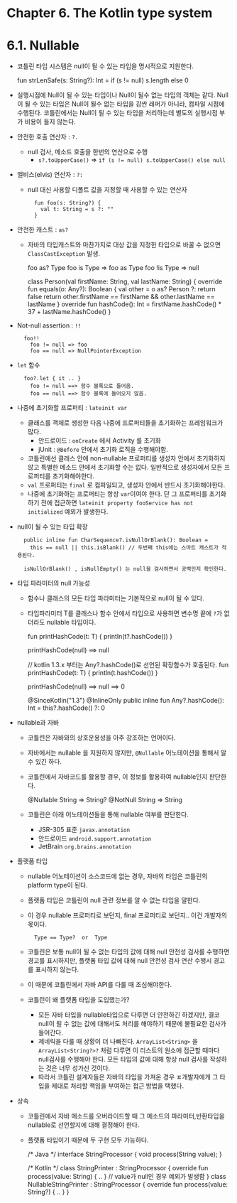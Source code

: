 # Chapter 6. The Kotlin type system

# 6.1. Nullable

- 코틀린 타입 시스템은 null이 될 수 있는 타입을 명시적으로 지원한다.

    fun strLenSafe(s: String?): Int = if (s != null) s.length else 0

- 실행시점에 Null이 될 수 있는 타입이나 Null이 될수 없는 타입의 객체는 같다. Null이 될 수 있는 타입은 Null이 될수 없는 타입을 감싼 래퍼가 아니라, 컴파일 시점에 수행된다. 코틀린에서는 Null이 될 수 있는 타입을 처리하는데 별도의 실행시점 부가 비용이 들지 않는다.
- 안전한 호출 연산자 : `?.`
    - null 검사, 메소드 호출을 한번의 연산으로 수행
        - `s?.toUpperCase()` ⇒ `if (s != null) s.toUpperCase() else null`
- 엘비스(elvis) 연산자 : `?:`
    - null 대신 사용할 디폴트 값을 지정할 때 사용할 수 있는 연산자

            fun foo(s: String?) {
              val t: String = s ?: ""
            }

- 안전한 캐스트 : `as?`
    - 자바의 타입캐스트와 마찬가지로 대상 값을 지정한 타입으로 바꿀 수 없으면 `ClassCastException` 발생.

        foo as? Type
          foo is Type  =>  foo as Type
          foo !is Type =>  null
        
        class Person(val firstName: String, val lastName: String) {
          override fun equals(o: Any?): Boolean {
            val other = o as? Person ?: return false
            return other.firstName == firstName && other.lastName == lastName
          }
          override fun hashCode(): Int = firstName.hashCode() * 37 + lastName.hashCode()
        }

- Not-null assertion : `!!`

        foo!!
          foo != null => foo
          foo == null => NullPointerException

- `let` 함수

        foo?.let { it .. }
          foo != null ==> 함수 블록으로 들어옴.
          foo == null ==> 함수 블록에 들어오지 않음.

- 나중에 초기화할 프로퍼티 : `lateinit var`
    - 클래스를 객체로 생성한 다음 나중에 프로퍼티들을 초기화하는 프레임워크가 많다.
        - 안드로이드 : `onCreate` 에서 Activity 를 초기화
        - jUnit : `@Before` 안에서 초기화 로직을 수행해야함.
    - 코틀린에선 클래스 안에 non-nullable 프로퍼티를 생성자 안에서 초기화하지 않고 특별한 메소드 안에서 초기화할 수는 없다. 일반적으로 생성자에서 모든 프로퍼티를 초기화해야한다.
    - `val` 프로퍼티는 `final` 로 컴파일되고, 생성자 안에서 반드시 초기화해야한다.
    - 나중에 초기화하는 프로퍼티는 항상 `var`이여야 한다. 단 그 프로퍼티를 초기화하기 전에 접근하면 `lateinit property fooService has not initialized` 예외가 발생한다.
- null이 될 수 있는 타입 확장

        public inline fun CharSequence?.isNullOrBlank(): Boolean =
          this == null || this.isBlank() // 두번째 this에는 스마트 캐스트가 적용된다.
        
        isNullOrBlank() , isNullEmpty() 는 null을 검사하면서 공백인지 확인한다.

- 타입 파라미터의 null 가능성
    - 함수나 클래스의 모든 타입 파라미터는 기본적으로 null이 될 수 있다.
    - 타입파라미터 T를 클래스나 함수 안에서 타입으로 사용하면 변수명 끝에 `?`가 없더라도 nullable 타입이다.

        fun <T> printHashCode(t: T) {
          println(t?.hashCode())
        }
        
        printHashCode(null) ==> null
        
        // kotlin 1.3.x 부터는 Any?.hashCode()로 선언된 확장함수가 호출된다.
        fun <T> printHashCode(t: T) {
          println(t.hashCode())
        }
        
        printHashCode(null) ==> null ==> 0
        
        @SinceKotlin("1.3")
        @InlineOnly
        public inline fun Any?.hashCode(): Int = this?.hashCode() ?: 0

- nullable과 자바
    - 코틀린은 자바와의 상호운용성을 아주 강조하는 언어이다.
    - 자바에서는 nullable 을 지원하지 않지만, `@Nullable` 어노테이션을 통해서 알수 있긴 하다.
    - 코틀린에서 자바코드를 활용할 경우, 이 정보를 활용하여 nullable인지 판단한다.

        @Nullable String => String?
        @NotNull String => String

    - 코틀린은 아래 어노테이션들을 통해 nullable 여부를 판단한다.
        - JSR-305 표준 `javax.annotation`
        - 안드로이드 `android.support.annotation`
        - JetBrain `org.brains.annotation`
- 플랫폼 타입
    - nullable 어노테이션이 소스코드에 없는 경우, 자바의 타입은 코틀린의 platform type이 된다.
    - 플랫폼 타입은 코틀린이 null 관련 정보를 알 수 없는 타입을 말한다.
    - 이 경우 nullable 프로퍼티로 보던지, final 프로퍼티로 보던지.. 이건 개발자의 몫이다.

            Type == Type?  or  Type

    - 코틀린은 보통 null이 될 수 없는 타입의 값에 대해 null 안전성 검사를 수행하면 경고를 표시하지만, 플랫폼 타입 값에 대해 null 안전성 검사 연산 수행시 경고를 표시하지 않는다.
    - 이 때문에 코틀린에서 자바 API를 다룰 때 조심해야한다.
    - 코틀린이 왜 플랫폼 타입을 도입했는가?
        - 모든 자바 타입을 nullable타입으로 다루면 더 안전하긴 하겠지만, 결코 null이 될 수 없는 값에 대해서도 처리를 해야하기 때문에 불필요한 검사가 들어간다.
        - 제네릭을 다룰 때 상황이 더 나빠진다. `ArrayList<String>` 을 `ArrayList<String?>?` 처럼 다루면 이 리스트의 원소에 접근할 때마다 null검사를 수행해야 한다. 모든 타입의 값에 대해 항상 null 검사를 작성하는 것은 너무 성가신 것이다.
        - 따라서 코틀린 설계자들은 자바의 타입을 가져온 경우 ㅍ개발자에게 그 타입을 제대로 처리할 책임을 부여하는 접근 방법을 택했다.
- 상속
    - 코틀린에서 자바 메소드를 오버라이드할 때 그 메소드의 파라미터,반환타입을 nullable로 선언할지에 대해 결정해야 한다.
    - 플랫폼 타입이기 때문에 두 구현 모두 가능하다.

        /* Java */
        interface StringProcessor {
          void process(String value);
        }
        
        /* Kotlin */
        class StringPrinter : StringProcessor {
          override fun process(value: String) { .. } // value가 null인 경우 예외가 발생함
        }
        class NullableStringPrinter : StringProcessor {
          override fun process(value: String?) { .. }
        }

